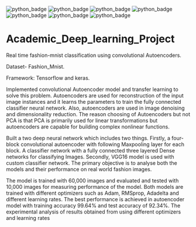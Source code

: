 ![python_badge](https://img.shields.io/badge/python--blue?style=flat&logo=python)
![python_badge](https://img.shields.io/badge/Tensorflow--blue?style=flat&logo=tensorflow)
![python_badge](https://img.shields.io/badge/Keras--blue?style=flat&logo=keras)
![python_badge](https://img.shields.io/badge/numpy--blue?style=flat&logo=numpy)
![python_badge](https://img.shields.io/badge/pandas--blue?style=flat&logo=pandas)
![python_badge](https://img.shields.io/badge/machine_learning_Algorithms--blue?style=flat&logo=thealgorithms)
![python_badge](https://img.shields.io/badge/Data_Analysis_and_Visualization--blue?style=flat&logo=python)

# Academic_Deep_learning_Project
Real time fashion-mnist classification using convolutional Autoencoders.

Dataset- Fashion_Mnist.

Framework: Tensorflow and keras.

Implemented convolutional Autoencoder model and transfer learning to solve this problem. Autoencoders are used for reconstruction of the input image instances and it learns the parameters to train the fully connected classifier neural network. Also, autoencoders are used in image denoising and dimensionality reduction. The reason choosing of Autoencoders but not PCA is that PCA is primarily used for linear transformations but autoencoders are capable for building complex nonlinear functions.

Built a two deep neural network which includes two things. Firstly, a four-block convolutional autoencoder with following Maxpooling layer for each block. A classifier network with a fully connected three layered Dense networks for classifying Images. Secondly, VGG16 model is used with custom classifier network. The primary objective is to analyse both the models and their performance on real world fashion images.

The model is trained with 60,000 images and evaluated and tested with 10,000 images for measuring performance of the model. Both models are trained with different optimizers such as Adam, RMSprop, Adadelta and different learning rates. The best performance is achieved in autoencoder model with training accuracy 99.64% and test accuracy of 92.34%. The experimental analysis of results obtained from using different optimizers and learning rates 
